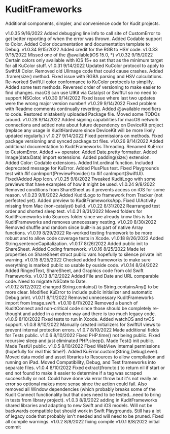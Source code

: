 # KuditFrameworks

Additional components, simpler, and convenience code for Kudit projects.

v1.0.35 9/16/2022 Added debugging line info to call site of CustomError to get better reporting of when the error was thrown. Added Codable support to Color.  Added Color documentation and documentation template to Debug.
v1.0.34 9/15/2022 Added credit for the RGB to HSV code.
v1.0.33 9/15/2022 Missed one of the @available(iOS 15.0, *)
v1.0.32 9/15/2022 Certain colors only available with iOS 15+ so set that as the minimum target for all KuColor stuff.
v1.0.31 9/14/2022 Updated KuColor protocol to apply to SwiftUI Color.  Removed old UIImage code that could cause crashes.  Added .frame(size:) method.  Fixed issue with RGBA parsing and HSV calculations.  Re-worked SwiftUI color conformance to KuColor protocols to simplify.  Added some test methods.  Reversed order of versioning to make easier to find changes.  macOS can use UIKit via Catalyst or SwiftUI so no need to support NSColor.
v1.0.30 9/14/2022 Fixed issue where last two updates were the wrong major version number!
v1.0.29 9/14/2022 Fixed problem with Readme comments continually reverting.  Added @available modifiers to code.  Restored mistakenly uploaded Package file.  Moved some TODOs around.
v1.0.28 9/14/2022 Added signing capabilities for macOS network connections and added note about future dependency on DeviceKit project (replace any usage in KuditHardware since DeviceKit will be more likely updated regularly.)
v1.0.27 9/14/2022 Fixed permissions on methods.  Fixed package versioning and synced package.txt files.
v1.0.26 9/14/2022 Added additional documentation to KuditFrameworks Threading.  Renamed KuError to CustomError.  Added ++ operator.  Added Date.pretty formatter. Added Image(data:Data) import extensions.  Added padding(size:) extension.  Added Color: Codable extensions.  Added Int.ordinal function.  Included deprecated message for KuError.  Added PlusPlus test.  Fixed Playgrounds test with #if canImport(PreviewProvider) to #if canImport(SwiftUI).  Fixed/Added App Icon.
v1.0.25 9/8/2022 Tweaked KuditLogo with some previews that have examples of how it might be used.
v1.0.24 9/8/2022 Removed conditions from ShareSheet as it prevents access on iOS for some reason.
v1.0.23 9/8/2022 Added KuditLogo to framework from Tracker (not perfected yet).  Added preview to KuditFrameworksApp.  Fixed UIActivity missing from Mac (non-catalyst) build.
v1.0.22 8/31/2022 Rearranged test order and shorted sleep test.
v1.0.21 8/31/2022 Moved folders for KuditFrameworks into Sources folder since we already know this is for KuditFrameworks and removes unnecessary nesting.
v1.0.20 8/30/2022 Removed shuffle and random since built-in as part of native Array functions.
v1.0.19 8/29/2022 Re-worked testing framework to be more robust and to allow code coverage tests in Xcode.
v1.0.18 8/26/2022 Added String.sentenceCapitalization.
v1.0.17 8/26/2022 Added public init to ShareSheet.  Added Coding framework. 
v1.0.16 8/25/2022 Made let properties on ShareSheet struct public vars hopefully to silence private init warning. 
v1.0.15 8/25/2022 Checked added frameworks to make sure everything is marked public so usable by ouside code.
v1.0.14 8/24/2022 Added RingedText, ShareSheet, and Graphics code from old Swift Frameworks.
v1.0.13 8/12/2022 Added File and Date and URL comparable code.  Need to migrate NSDate to Date.  
v1.0.12 8/12/2022 changed String.contains() to String.containsAny() to be more clear.  Modified KuError to include public initializer and automatic Debug print.
v1.0.11 8/11/2022 Removed unnecessary KuditFrameworks import from Image.swift.
v1.0.10 8/11/2022 Removed a bunch of KuditConnect and non-critical code since those should be completely re-thought and added in a modern way and there is too much legacy code.
v1.0.9 8/10/2022 Fixed tests to run in Xcode.  Added watchOS and tvOS support.
v1.0.8 8/10/2022 Manually created initializers for SwiftUI views to prevent internal protection errors.
v1.0.7 8/10/2022 Made additional fields for Tests public.
v1.0.6 8/10/2022 Fixed PHP.time() not being public.  Fixed recursive sleep and just eliminated PHP.sleep().  Made Test() init public.  Made TestUI public.
v1.0.5 8/10/2022 Fixed WebView internal permissions (hopefully for real this time?).  Added KuError.custom(String,DebugLevel). Moved data model and asset libraries to Resources to allow compilation and running on iPad.  Moved Compatibility, Debug, and Test frameworks into separate files.
v1.0.4 8/10/2022 Fixed extract(from:to:) to return nil if start or end not found to make it easier to determine if a tag was scraped successfully or not.  Could have done via error throw but it's not really an error so optional makes more sense since the action could fail.  Also removed all Window dependencies (which probably breaks some of the Kudit Connect functionality but that does need to be tested...need to bring in tests from library project).
v1.0.3 8/9/2022 adding in KuditFrameworks shared libraries and adapting to new Swift and iOS models.  Will not be backwards compatible but should work in Swift Playgrounds.  Still has a lot of legacy code that probably isn't needed and will need to be pruned.  Fixed all compile warnings.
v1.0.2 8/8/2022 fixing compile
v1.0.1 8/8/2022 initial commit

